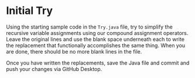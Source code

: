 # Initial Try

Using the starting sample code in the `Try.java` file, try to simplify the recursive variable assignments using our compound assignment operators. Leave the original lines and use the blank space underneath each to write the replacement that functionally accomplishes the same thing. When you are done, there should be no more blank lines in the file.

Once you have written the replacements, save the Java file and commit and push your changes via GitHub Desktop.
